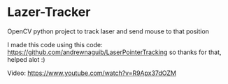# Lazer-Tracker
OpenCV python project to track laser and send mouse to that position

I made this code using this code: https://github.com/andrewnaguib/LaserPointerTracking
so thanks for that, helped alot :)

Video: https://www.youtube.com/watch?v=R9Apx37dOZM
